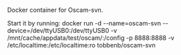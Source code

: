 Docker container for Oscam-svn.

Start it by running:
docker run -d --name=oscam-svn --device=/dev/ttyUSB0:/dev/ttyUSB0 -v /mnt/cache/appdata/test/oscam/:/config -p 8888:8888 -v /etc/localtime:/etc/localtime:ro tobbenb/oscam-svn
